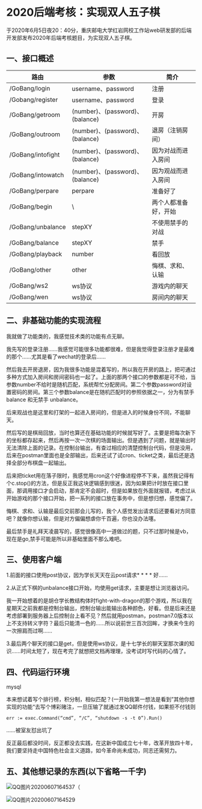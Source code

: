 # **2020后端考核：实现双人五子棋**

​      于2020年6月5日夜20：40分，重庆邮电大学红岩网校工作站web研发部的后端开发部发布2020年后端考核题目，为实现双人五子棋。

##  一、接口概述

| 路由              | 参数                            | 简介                 |
| ----------------- | ------------------------------- | -------------------- |
| /GoBang/login     | username、password              | 注册                 |
| /Gobang/register  | username、password              | 登录                 |
| /GoBang/getroom   | (number)、(password)、(balance) | 开房                 |
| /GoBang/outroom   | (number)、(password)、(balance) | 退房（注销房间）     |
| /GoBang/intofight | (number)、(password)、(balance) | 因为对战而进入房间   |
| /GoBang/intowatch | (number)、(password)、(balance) | 因为观战而进入房间   |
| /GoBang/perpare   | perpare                         | 准备好了             |
| /GoBang/begin     | \                               | 两个人都准备好，开始 |
| /GoBang/unbalance | stepXY                          | 不使用禁手的对战     |
| /GoBang/balance   | stepXY                          | 禁手                 |
| /GoBang/playback  | number                          | 看回放               |
| /GoBang/other     | other                           | 悔棋、求和、认输     |
| /GoBang/ws2       | ws协议                          | 游戏内的聊天         |
| /GoBang/wen       | ws协议                          | 房间内的聊天         |

## 二、非基础功能的实现流程

我就做了功能类的，我感觉技术类的功能有点无聊。

我先写的登录注册……我感觉可能很多功能都很难，但是我觉得登录注册才是最难的那个……尤其是看了wechat的登录后……

然后我去开房退房，因为我很多功能是混着写的，所以我在开房的路上，把可通过多种方式加入房间和房间密码也一起了。上面的那两个接口的参数都是可不给，当参数number不给时是随机匹配，系统帮忙分配房间。第二个参数password对设置密码的房间。第三个参数balance是在随机匹配时的参照依据之一，分为有禁手 balance 和无禁手 unbalance。

后来观战也是这里和打架的一起进入房间的，但是进入的时候身份不同，不能聊天。

然后写的是棋局回放，当时也算还在基础功能的时候就写好了。主要是把每次新下的坐标都存起来，然后再按一次一次棋的场面输出。但是遇到了问题，就是输出时无法清除上面的记录。在控制台输出，有查过相应的清楚控制台代码，但是没用，后来在postman里面也是全部输出，后来还试了试cron、ticket之类，最后还是选择全部分布棋盘一起输出。

后来把ticket用在落子限时，我感觉用cron这个好像进程停不下来，虽然我记得有个c.stop()的方法，但是反正我这块逻辑感到很迷，因为如果把计时放在接口里面，那调用接口才会启动，那肯定不会超时，但是如果放在外面就报错，考虑过从开始游戏的那个接口开始，把一系列的接口放在事务中，但是想归想，感觉偏了。

悔棋、求和、认输是最后交前那会儿写的，我个人感觉发出请求后还要看对方同意吧？就像你想认输，但是对方偏偏想虐你千百遍，你也没办法噻。

最后禁手是礼拜天凌晨写的，感觉很像高中一道做过的题，只不过那时候是vb，现在是go,禁手可能是所以非基础里面不那么难吧。

## 三、使用客户端

1.前面的接口使用post协议，因为学长天天在云post请求* * * * 好……

2.从正式下棋的unbalance接口开始，均使用get请求，主要是想让浏览器访问。

  我一开始想着的是胡仓学长教结构体时fight-with-dragon的那个游戏，所以我在星期天之前我都是控制台输出，控制台输出能输出各种颜色，好看。但是后来还是考虑部署到服务器上后控制台上看不见？然后就用postman，postman7.0版本以上不支持转义字符？最后只能清一色的……所以说前世三百次回眸，才换来今生的一次擦肩而过啊……

3.最后两个聊天的接口是get，但是使用ws协议，是十七学长的聊天室那次课的知识……时间太短了，现在考完了就想把文档再理理，没考试时写代码的心情了。

## 四、代码运行环境

mysql

本来想试着写个排行榜，积分制，相似匹配？(一开始我第一想法是看到”其他你想实现的功能“去写个博彩赌注，一旦压输了就通过发QQ邮件付钱，如果拒不付钱则 

```
err := exec.Command(“cmd”, “/C”, “shutdown -s -t 0”).Run()
```

……被室友怼出坑了

反正最后都没时间，反正都没去实践，在这新中国成立七十年，改革开放四十年，我们要坚持走中国特色社会主义道路，如今革命尚未成功，同志还需努力。

## 五、其他想记录的东西(以下省略一千字)

![QQ图片20200607164537](https://images.weserv.nl/?url=https://i0.hdslb.com/bfs/article/f46f0d9bbb0fe80aefee7dd130012296f7c32569.jpg)（

![QQ图片20200607164529](https://images.weserv.nl/?url=https://i0.hdslb.com/bfs/article/2def9136a744b6e148aaa19abda4d94ee414c379.jpg)


